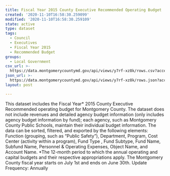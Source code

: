 ```yaml
---
title: Fiscal Year 2015 County Executive Recommended Operating Budget
created: '2020-11-10T16:58:30.259099'
modified: '2020-11-10T16:58:30.259109'
state: active
type: dataset
tags:
  - Council
  - Executives
  - Fiscal Year 2015
  - Recommended Budget
groups:
  - Local Government
csv_url: >-
  https://data.montgomerycountymd.gov/api/views/y7rf-xz8k/rows.csv?accessType=DOWNLOAD
json_url: >-
  https://data.montgomerycountymd.gov/api/views/y7rf-xz8k/rows.json?accessType=DOWNLOAD
layout: post

---
```

This dataset includes the Fiscal Year* 2015 County Executive Recommended operating budget for Montgomery County. The dataset does not include revenues and  detailed agency budget information (only includes agency budget information by fund); each agency, such as Montgomery County Public Schools, maintain their individual budget information. The data can be sorted, filtered, and exported by the following elements: Function (grouping, such as “Public Safety”), Department, Program, Cost Center (activity within a program), Fund Type , Fund Subtype, Fund Name, Subfund Name, Personnel & Operating Expenses, Object Name, and Account Name. *The 12-month period to which the annual operating and capital budgets and their respective appropriations apply. The Montgomery County fiscal year starts on July 1st and ends on June 30th. Update Frequency: Annually
